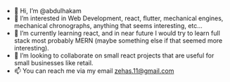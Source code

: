 - 👋 Hi, I’m @abdulhakam
- 👀 I’m interested in Web Development, react, flutter, mechanical engines, mechanical chronographs, anything that seems interesting, etc...
- 🌱 I’m currently learning react, and in near future I would try to learn full stack most probably MERN (maybe something else if that seemed more interesting).
- 💞️ I’m looking to collaborate on small react projects that are useful for small businesses like retail.
- 📫 You can reach me via my email zehas.11@gmail.com

<!---
abdulhakam/abdulhakam is a ✨ special ✨ repository because its `README.md` (this file) appears on your GitHub profile.
You can click the Preview link to take a look at your changes.
--->
